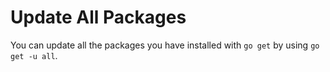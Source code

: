 # Update All Packages

You can update all the packages you have installed with `go get` by using `go
get -u all`.
